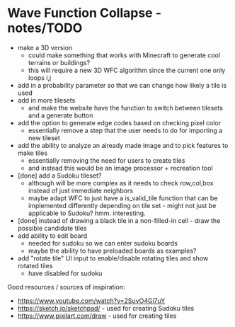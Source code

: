 # Wave Function Collapse - notes/TODO

- make a 3D version
    - could make something that works with Minecraft to generate cool terrains or buildings?
    - this will require a new 3D WFC algorithm since the current one only loops i,j
- add in a probability parameter so that we can change how likely a tile is used
- add in more tilesets
    - and make the website have the function to switch between tilesets and a generate button
- add the option to generate edge codes based on checking pixel color
    - essentially remove a step that the user needs to do for importing a new tileset
- add the ability to analyze an already made image and to pick features to make tiles
    - essentially removing the need for users to create tiles
    - and instead this would be an image processor + recreation tool
- [done] add a Sudoku tileset?
    - although will be more complex as it needs to check row,col,box instead of just immediate neighbors
    - maybe adapt WFC to just have a is_valid_tile function that can be implemented differently depending on tile set - might not just be applicable to Sudoku? hmm. interesting.
- [done] instead of drawing a black tile in a non-filled-in cell - draw the possible candidate tiles
- add ability to edit board
    - needed for sudoku so we can enter sudoku boards
    - maybe the ability to have preloaded boards as examples?
- add "rotate tile" UI input to enable/disable rotating tiles and show rotated tiles
    - have disabled for sudoku




Good resources / sources of inspiration:
- https://www.youtube.com/watch?v=2SuvO4Gi7uY
- https://sketch.io/sketchpad/ - used for creating Sudoku tiles
- https://www.pixilart.com/draw - used for creating tiles